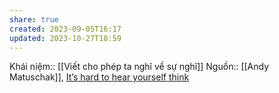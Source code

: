 ```yaml
---
share: true
created: 2023-09-05T16:17
updated: 2023-10-27T18:59
---
```

Khái niệm:: 
[[Viết cho phép ta nghĩ về sự nghĩ]]
Nguồn:: [[Andy Matuschak]], [It’s hard to hear yourself think](https://notes.andymatuschak.org/zWzVw2VM4TPjpKXnHUfLaso)